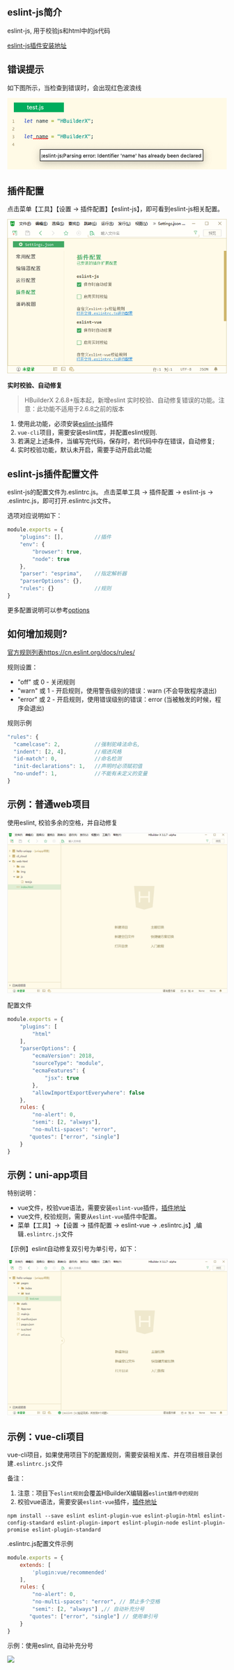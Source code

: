 ## eslint-js简介

eslint-js, 用于校验js和html中的js代码

[eslint-js插件安装地址](https://ext.dcloud.net.cn/plugin?id=2037)

## 错误提示

如下图所示，当检查到错误时，会出现红色波浪线

<img src="/static/snapshots/tutorial/plugins/eslint-js-error.png" class="hd-img" />

## 插件配置

点击菜单【工具】【设置 -> 插件配置】【eslint-js】，即可看到eslint-js相关配置。

<img src="/static/snapshots/tutorial/eslint-js.png" />

**实时校验、自动修复**

> HBuilderX 2.6.8+版本起，新增eslint 实时校验、自动修复错误的功能。注意：此功能不适用于2.6.8之前的版本

1. 使用此功能，必须安装[eslint-js](https://ext.dcloud.net.cn/plugin?id=2037)插件
2. `vue-cli`项目，需要安装eslint库，并配置eslint规则.
3. 若满足上述条件，当编写完代码，保存时，若代码中存在错误，自动修复; 
4. 实时校验功能，默认未开启，需要手动开启此功能


## eslint-js插件配置文件

eslint-js的配置文件为.eslintrc.js。
点击菜单工具 -> 插件配置 -> eslint-js -> .eslintrc.js，即可打开.eslintrc.js文件。

选项对应说明如下：

```js
module.exports = {
    "plugins": [],          //插件
    "env": {
        "browser": true,
        "node": true
    },
    "parser": "esprima",    //指定解析器
    "parserOptions": {},    
    "rules": {}             //规则
}
```
  
更多配置说明可以参考[options](https://cn.eslint.org/docs/user-guide/configuring)

## 如何增加规则?

[官方规则列表https://cn.eslint.org/docs/rules/](https://cn.eslint.org/docs/rules/)

规则设置：
- "off" 或 0 - 关闭规则
- "warn" 或 1 - 开启规则，使用警告级别的错误：warn (不会导致程序退出)
- "error" 或 2 - 开启规则，使用错误级别的错误：error (当被触发的时候，程序会退出)

规则示例
```js
"rules": {
  "camelcase": 2,           //强制驼峰法命名,
  "indent": [2, 4],         //缩进风格
  "id-match": 0,            //命名检测
  "init-declarations": 1,   //声明时必须赋初值
  "no-undef": 1,            //不能有未定义的变量
}
```


## 示例：普通web项目

使用eslint, 校验多余的空格，并自动修复

<img src="/static/snapshots/tutorial/eslint-html-example.gif" style="zoom: 90%; border: 1px solid #eee;" />

配置文件

```js
module.exports = {
    "plugins": [
        "html"
    ],
    "parserOptions": {
        "ecmaVersion": 2018,
        "sourceType": "module",
        "ecmaFeatures": {
            "jsx": true
        },
        "allowImportExportEverywhere": false
    },
    rules: {
        "no-alert": 0,
        "semi": [2, "always"],
        "no-multi-spaces": "error",
       "quotes": ["error", "single"]
    }
}
```

## 示例：uni-app项目

特别说明：
- vue文件，校验vue语法，需要安装`eslint-vue`插件，[插件地址](https://ext.dcloud.net.cn/plugin?id=2005)
- vue文件, 校验规则，需要从`eslint-vue`插件中配置。
- 菜单【工具】->【设置 -> 插件配置 -> eslint-vue -> .eslintrc.js】,编辑`.eslintrc.js`文件

【示例】eslint自动修复双引号为单引号，如下：

<img src="/static/snapshots/tutorial/eslint-uniapp-example.gif" style="zoom: 90%; border: 1px solid #eee;" />


## 示例：vue-cli项目

vue-cli项目，如果使用项目下的配置规则，需要安装相关库、并在项目根目录创建`.eslintrc.js`文件

备注：
1. 注意：项目下`eslint规则`会覆盖HBuilderX编辑器`eslint插件中的规则`
2. 校验vue语法，需要安装`eslint-vue`插件，[插件地址](https://ext.dcloud.net.cn/plugin?id=2005)

```shell
npm install --save eslint eslint-plugin-vue eslint-plugin-html eslint-config-standard eslint-plugin-import eslint-plugin-node eslint-plugin-promise eslint-plugin-standard
```


.eslintrc.js配置文件示例

```js
module.exports = {
    extends: [
        'plugin:vue/recommended'
    ],
    rules: {
        "no-alert": 0,
        "no-multi-spaces": "error", // 禁止多个空格 
        "semi": [2, "always"] ,// 自动补充分号
       "quotes": ["error", "single"] // 使用单引号
    }
}
```

示例：使用eslint, 自动补充分号

![](https://img-cdn-qiniu.dcloud.net.cn/uploads/article/20200317/911ea4cac9f2c4d80ec502b1384e7a58.gif)